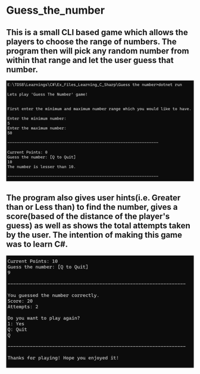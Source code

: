 # Guess_the_number

## This is a small CLI based game which allows the players to choose the range of numbers. The program then will pick any random number from within that range and let the user guess that number.

<img src="Images/1.png" />

## The program also gives user hints(i.e. Greater than or Less than) to find the number, gives a score(based of the distance of the player's guess) as well as shows the total attempts taken by the user. The intention of making this game was to learn C#.

<img src="Images/2.png" />
